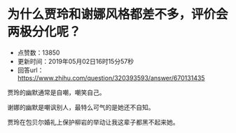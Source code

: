 # 为什么贾玲和谢娜风格都差不多，评价会两极分化呢？
- 点赞数：13850
- 更新时间：2019年05月02日16时15分57秒
- 回答url：https://www.zhihu.com/question/320393593/answer/670131435
<body>
 <p data-pid="OY-tm8nt">贾玲的幽默通常是自嘲，嘲笑自己。</p>
 <p data-pid="72oEZ_5l">谢娜的幽默是嘲讽别人，最特么可气的是她还不自知。</p>
 <p data-pid="izap3KdX">贾玲在包贝尔婚礼上保护柳岩的举动让我这辈子都黑不起来她。</p>
</body>